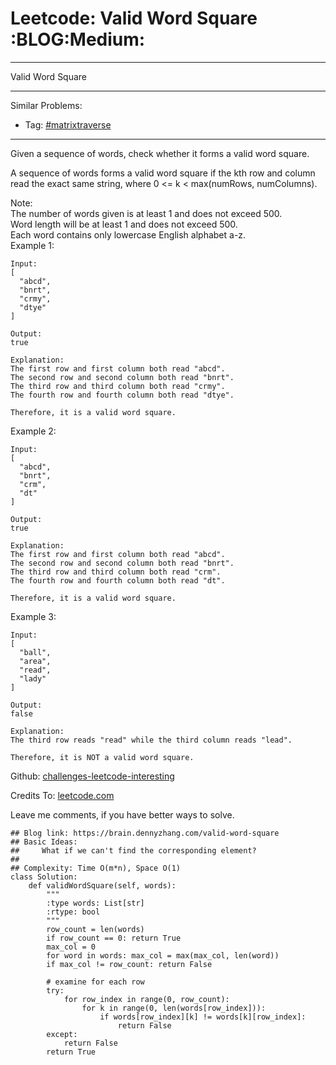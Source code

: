 # Leetcode: Valid Word Square     :BLOG:Medium:


---

Valid Word Square  

---

Similar Problems:  
-   Tag: [#matrixtraverse](https://brain.dennyzhang.com/tag/matrixtraverse)

---

Given a sequence of words, check whether it forms a valid word square.  

A sequence of words forms a valid word square if the kth row and column read the exact same string, where 0 <= k < max(numRows, numColumns).  

Note:  
The number of words given is at least 1 and does not exceed 500.  
Word length will be at least 1 and does not exceed 500.  
Each word contains only lowercase English alphabet a-z.  
Example 1:  

    Input:
    [
      "abcd",
      "bnrt",
      "crmy",
      "dtye"
    ]
    
    Output:
    true
    
    Explanation:
    The first row and first column both read "abcd".
    The second row and second column both read "bnrt".
    The third row and third column both read "crmy".
    The fourth row and fourth column both read "dtye".
    
    Therefore, it is a valid word square.

Example 2:  

    Input:
    [
      "abcd",
      "bnrt",
      "crm",
      "dt"
    ]
    
    Output:
    true
    
    Explanation:
    The first row and first column both read "abcd".
    The second row and second column both read "bnrt".
    The third row and third column both read "crm".
    The fourth row and fourth column both read "dt".
    
    Therefore, it is a valid word square.

Example 3:  

    Input:
    [
      "ball",
      "area",
      "read",
      "lady"
    ]
    
    Output:
    false
    
    Explanation:
    The third row reads "read" while the third column reads "lead".
    
    Therefore, it is NOT a valid word square.

Github: [challenges-leetcode-interesting](https://github.com/DennyZhang/challenges-leetcode-interesting/tree/master/valid-word-square)  

Credits To: [leetcode.com](https://leetcode.com/problems/valid-word-square/description/)  

Leave me comments, if you have better ways to solve.  

    ## Blog link: https://brain.dennyzhang.com/valid-word-square
    ## Basic Ideas:
    ##     What if we can't find the corresponding element?
    ##
    ## Complexity: Time O(m*n), Space O(1)
    class Solution:
        def validWordSquare(self, words):
            """
            :type words: List[str]
            :rtype: bool
            """
            row_count = len(words)
            if row_count == 0: return True
            max_col = 0
            for word in words: max_col = max(max_col, len(word))
            if max_col != row_count: return False
    
            # examine for each row
            try:
                for row_index in range(0, row_count):
                    for k in range(0, len(words[row_index])):
                        if words[row_index][k] != words[k][row_index]:
                            return False
            except:
                return False
            return True